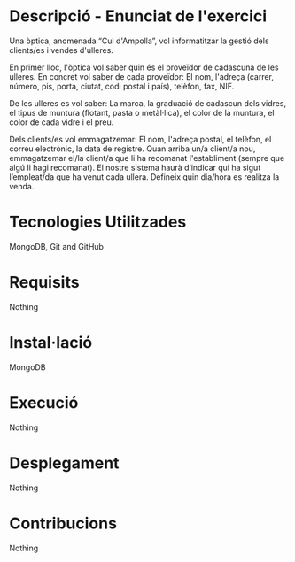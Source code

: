 # Descripció - Enunciat de l'exercici

Una òptica, anomenada “Cul d'Ampolla”, vol informatitzar la gestió dels clients/es i vendes d'ulleres.

En primer lloc, l'òptica vol saber quin és el proveïdor de cadascuna de les ulleres. En concret vol saber de cada proveïdor: El nom, l'adreça (carrer, número, pis, porta, ciutat, codi postal i país), telèfon, fax, NIF.

De les ulleres es vol saber: La marca, la graduació de cadascun dels vidres, el tipus de muntura (flotant, pasta o metàl·lica), el color de la muntura, el color de cada vidre i el preu.

Dels clients/es vol emmagatzemar: El nom, l'adreça postal, el telèfon, el correu electrònic, la data de registre.
Quan arriba un/a client/a nou, emmagatzemar el/la client/a que li ha recomanat l'establiment (sempre que algú li hagi recomanat).
El nostre sistema haurà d’indicar qui ha sigut l’empleat/da que ha venut cada ullera. Defineix quin dia/hora es realitza la venda.


# Tecnologies Utilitzades

MongoDB, Git and GitHub

# Requisits

Nothing

# Instal·lació

MongoDB

# Execució

Nothing

# Desplegament

Nothing

# Contribucions

Nothing
